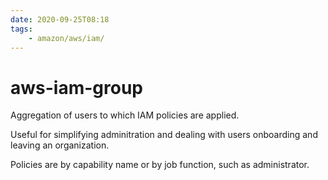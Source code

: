 ```yaml
---
date: 2020-09-25T08:18
tags:
    - amazon/aws/iam/
---
```


# aws-iam-group

Aggregation of users to which IAM policies are applied.

Useful for simplifying adminitration and dealing with users onboarding and leaving an organization.

Policies are by capability name or by job function, such as administrator.



